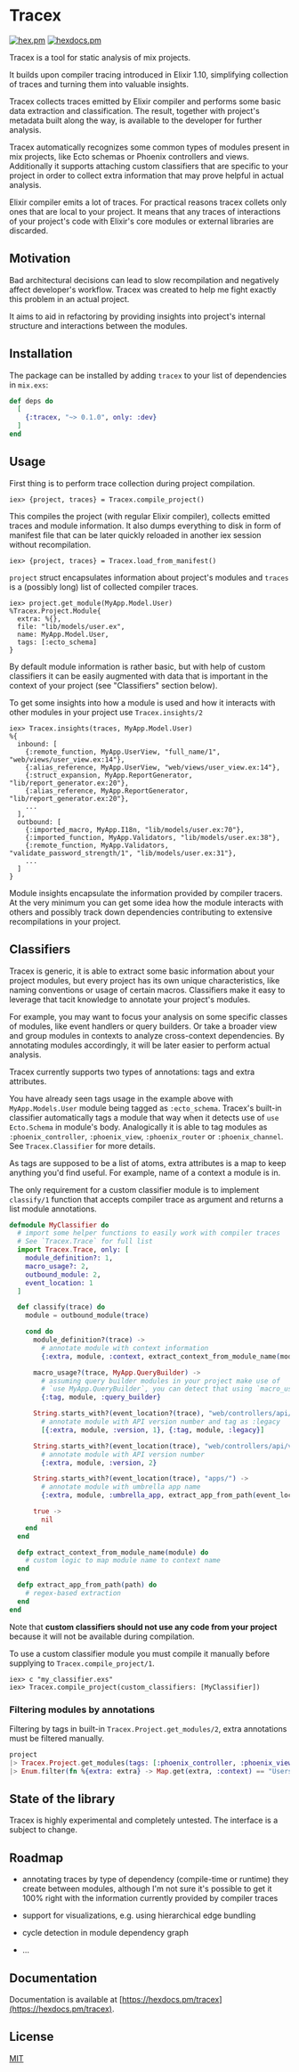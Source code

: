 # Tracex

[![hex.pm](https://img.shields.io/hexpm/v/tracex.svg?style=flat)](https://hex.pm/packages/tracex)
[![hexdocs.pm](https://img.shields.io/badge/docs-latest-green.svg?style=flat)](https://hexdocs.pm/tracex/)

Tracex is a tool for static analysis of mix projects.

It builds upon compiler tracing introduced in Elixir 1.10, simplifying collection of traces and turning them into valuable insights.

Tracex collects traces emitted by Elixir compiler and performs some basic data extraction and classification. The result, together with project's metadata built along the way, is available to the developer for further analysis.

Tracex automatically recognizes some common types of modules present in mix projects, like Ecto schemas or Phoenix controllers and views. Additionally it supports attaching custom classifiers that are specific to your project in order to collect extra information that may prove helpful in actual analysis.

Elixir compiler emits a lot of traces. For practical reasons tracex collets only ones that are local to your project. It means that any traces of interactions of your project's code with Elixir's core modules or external libraries are discarded.

## Motivation

Bad architectural decisions can lead to slow recompilation and negatively affect developer's workflow. Tracex was created to help me fight exactly this problem in an actual project.

It aims to aid in refactoring by providing insights into project's internal structure and interactions between the modules.

## Installation

The package can be installed by adding `tracex` to your list of dependencies in `mix.exs`:

```elixir
def deps do
  [
    {:tracex, "~> 0.1.0", only: :dev}
  ]
end
```

## Usage

First thing is to perform trace collection during project compilation.

```
iex> {project, traces} = Tracex.compile_project()
```

This compiles the project (with regular Elixir compiler), collects emitted traces and module information. It also dumps everything to disk in form of manifest file that can be later quickly reloaded in another iex session without recompilation.

```
iex> {project, traces} = Tracex.load_from_manifest()
```

`project` struct encapsulates information about project's modules and `traces` is a (possibly long) list of collected compiler traces.

```
iex> project.get_module(MyApp.Model.User)
%Tracex.Project.Module{
  extra: %{},
  file: "lib/models/user.ex",
  name: MyApp.Model.User,
  tags: [:ecto_schema]
}
```

By default module information is rather basic, but with help of custom classifiers it can be easily augmented with data that is important in the context of your project (see "Classifiers" section below).

To get some insights into how a module is used and how it interacts with other modules in your project use `Tracex.insights/2`

```
iex> Tracex.insights(traces, MyApp.Model.User)
%{
  inbound: [
    {:remote_function, MyApp.UserView, "full_name/1", "web/views/user_view.ex:14"},
    {:alias_reference, MyApp.UserView, "web/views/user_view.ex:14"},
    {:struct_expansion, MyApp.ReportGenerator, "lib/report_generator.ex:20"},
    {:alias_reference, MyApp.ReportGenerator, "lib/report_generator.ex:20"},
    ...
  ],
  outbound: [
    {:imported_macro, MyApp.I18n, "lib/models/user.ex:70"},
    {:imported_function, MyApp.Validators, "lib/models/user.ex:38"},
    {:remote_function, MyApp.Validators, "validate_password_strength/1", "lib/models/user.ex:31"},
    ...
  ]
}
```

Module insights encapsulate the information provided by compiler tracers. At the very minimum you can get some idea how the module interacts with others and possibly track down dependencies contributing to extensive recompilations in your project.

## Classifiers

Tracex is generic, it is able to extract some basic information about your project modules, but every project has its own unique characteristics, like naming conventions or usage of certain macros. Classifiers make it easy to leverage that tacit knowledge to annotate your project's modules.

For example, you may want to focus your analysis on some specific classes of modules, like event handlers or query builders. Or take a broader view and group modules in contexts to analyze cross-context dependencies. By annotating modules accordingly, it will be later easier to perform actual analysis.

Tracex currently supports two types of annotations: tags and extra attributes.

You have already seen tags usage in the example above with `MyApp.Models.User` module being tagged as `:ecto_schema`. Tracex's built-in classifier automatically tags a module that way when it detects use of `use Ecto.Schema` in module's body. Analogically it is able to tag modules as `:phoenix_controller`, `:phoenix_view`, `:phoenix_router` or `:phoenix_channel`. See `Tracex.Classifier` for more details.

As tags are supposed to be a list of atoms, extra attributes is a map to keep anything you'd find useful. For example, name of a context a module is in.

The only requirement for a custom classifier module is to implement `classify/1` function that accepts compiler trace as argument and returns a list module annotations.

```elixir
defmodule MyClassifier do
  # import some helper functions to easily work with compiler traces
  # See `Tracex.Trace` for full list
  import Tracex.Trace, only: [
    module_definition?: 1,
    macro_usage?: 2,
    outbound_module: 2,
    event_location: 1
  ]

  def classify(trace) do
    module = outbound_module(trace)

    cond do
      module_definition?(trace) ->
        # annotate module with context information
        {:extra, module, :context, extract_context_from_module_name(module)}

      macro_usage?(trace, MyApp.QueryBuilder) ->
        # assuming query builder modules in your project make use of
        # `use MyApp.QueryBuilder`, you can detect that using `macro_usage?/2`
        {:tag, module, :query_builder}

      String.starts_with?(event_location?(trace), "web/controllers/api/v1/") ->
        # annotate module with API version number and tag as :legacy
        [{:extra, module, :version, 1}, {:tag, module, :legacy}]

      String.starts_with?(event_location(trace), "web/controllers/api/v2/") ->
        # annotate module with API version number
        {:extra, module, :version, 2}

      String.starts_with?(event_location(trace), "apps/") ->
        # annotate module with umbrella app name
        {:extra, module, :umbrella_app, extract_app_from_path(event_location(trace))}

      true ->
        nil
    end
  end

  defp extract_context_from_module_name(module) do
    # custom logic to map module name to context name
  end

  defp extract_app_from_path(path) do
    # regex-based extraction
  end
end
```

Note that **custom classifiers should not use any code from your project** because it will not be available during compilation.

To use a custom classifier module you must compile it manually before supplying to `Tracex.compile_project/1`.

```
iex> c "my_classifier.exs"
iex> Tracex.compile_project(custom_classifiers: [MyClassifier])
```

### Filtering modules by annotations

Filtering by tags in built-in `Tracex.Project.get_modules/2`, extra annotations must be filtered manually.

```elixir
project
|> Tracex.Project.get_modules(tags: [:phoenix_controller, :phoenix_view])
|> Enum.filter(fn %{extra: extra} -> Map.get(extra, :context) == "Users" end)
```

## State of the library

Tracex is highly experimental and completely untested. The interface is a subject to change.

## Roadmap

* annotating traces by type of dependency (compile-time or runtime) they create between modules, although I'm not sure it's possible to get it 100% right with the information currently provided by compiler traces

* support for visualizations, e.g. using hierarchical edge bundling

* cycle detection in module dependency graph

* ...

## Documentation

Documentation is available at [https://hexdocs.pm/tracex](https://hexdocs.pm/tracex).

## License

[MIT](LICENSE)
